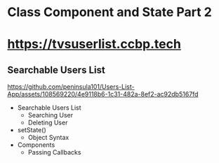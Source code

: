 # Class Component and State Part 2

# https://tvsuserlist.ccbp.tech

## Searchable Users List


https://github.com/peninsula101/Users-List-App/assets/108569220/4e9118b6-1c31-482a-8ef2-ac92db5167fd


- Searchable Users List
  - Searching User
  - Deleting User
- setState() 
  - Object Syntax
- Components
  - Passing Callbacks
